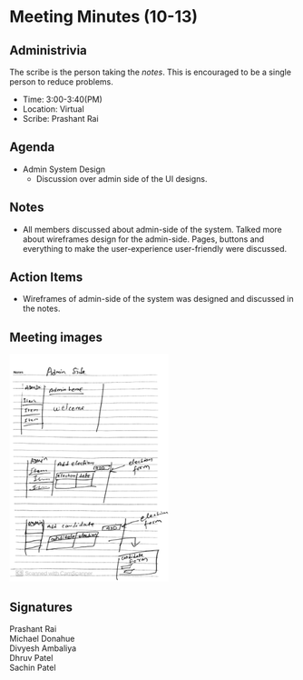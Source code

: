 
# Meeting Minutes (10-13)

## Administrivia
The scribe is the person taking the _notes_. This is encouraged to be a single person to reduce problems.
* Time: 3:00-3:40(PM)
* Location: Virtual
* Scribe: Prashant Rai

## Agenda
* Admin System Design
    * Discussion over admin side of the UI designs.

## Notes
* All members discussed about admin-side of the system. Talked more about wireframes design for the admin-side. Pages, buttons and everything to make the user-experience user-friendly were discussed.


## Action Items
* Wireframes of admin-side of the system was designed and discussed in the notes.


## Meeting images
<img src="./Images/meetingimage10-13.jpg" width=280 height=400>

## Signatures
Prashant Rai  
Michael Donahue  
Divyesh Ambaliya  
Dhruv Patel  
Sachin Patel
